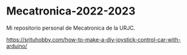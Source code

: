 # Mecatronica-2022-2023
Mi repositorio personal de Mecatronica de la URJC.

https://srituhobby.com/how-to-make-a-diy-joystick-control-car-with-arduino/
